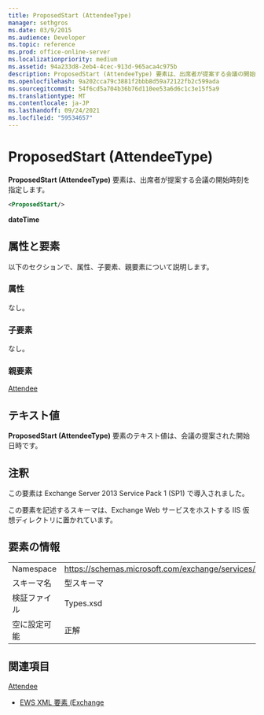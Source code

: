 ```yaml
---
title: ProposedStart (AttendeeType)
manager: sethgros
ms.date: 03/9/2015
ms.audience: Developer
ms.topic: reference
ms.prod: office-online-server
ms.localizationpriority: medium
ms.assetid: 94a233d8-2eb4-4cec-913d-965aca4c975b
description: ProposedStart (AttendeeType) 要素は、出席者が提案する会議の開始時刻を指定します。
ms.openlocfilehash: 9a202cca79c3881f2bbb8d59a72122fb2c599ada
ms.sourcegitcommit: 54f6cd5a704b36b76d110ee53a6d6c1c3e15f5a9
ms.translationtype: MT
ms.contentlocale: ja-JP
ms.lasthandoff: 09/24/2021
ms.locfileid: "59534657"
---
```

# <a name="proposedstart-attendeetype"></a>ProposedStart (AttendeeType)

**ProposedStart (AttendeeType)** 要素は、出席者が提案する会議の開始時刻を指定します。 
  
```XML
<ProposedStart/>
```

 **dateTime**
## <a name="attributes-and-elements"></a>属性と要素

以下のセクションで、属性、子要素、親要素について説明します。
  
### <a name="attributes"></a>属性

なし。
  
### <a name="child-elements"></a>子要素

なし。
  
### <a name="parent-elements"></a>親要素

[Attendee](attendee.md)
  
## <a name="text-value"></a>テキスト値

**ProposedStart (AttendeeType)** 要素のテキスト値は、会議の提案された開始日時です。 
  
## <a name="remarks"></a>注釈

この要素は Exchange Server 2013 Service Pack 1 (SP1) で導入されました。
  
この要素を記述するスキーマは、Exchange Web サービスをホストする IIS 仮想ディレクトリに置かれています。
  
## <a name="element-information"></a>要素の情報

|||
|:-----|:-----|
|Namespace  <br/> |https://schemas.microsoft.com/exchange/services/2006/types  <br/> |
|スキーマ名  <br/> |型スキーマ  <br/> |
|検証ファイル  <br/> |Types.xsd  <br/> |
|空に設定可能  <br/> |正解  <br/> |
   
## <a name="see-also"></a>関連項目



[Attendee](attendee.md)


- [EWS XML 要素 (Exchange](ews-xml-elements-in-exchange.md)

